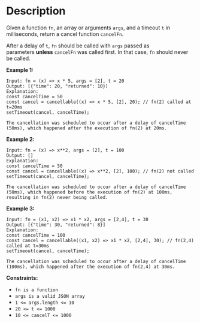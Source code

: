 # Description

Given a function `fn`, an array or arguments `args`, and a timeout `t` in milliseconds, return a cancel function `cancelFn`.

After a delay of `t`, `fn` should be called with `args` passed as parameters **unless** `cancelFn` was called first. In that case, `fn` should never be called.

**Example 1:**

```
Input: fn = (x) => x * 5, args = [2], t = 20
Output: [{"time": 20, "returned": 10}]
Explanation:
const cancelTime = 50
const cancel = cancellable((x) => x * 5, [2], 20); // fn(2) called at t=20ms
setTimeout(cancel, cancelTime);

The cancellation was scheduled to occur after a delay of cancelTime (50ms), which happened after the execution of fn(2) at 20ms.

```

**Example 2:**

```
Input: fn = (x) => x**2, args = [2], t = 100
Output: []
Explanation:
const cancelTime = 50
const cancel = cancellable((x) => x**2, [2], 100); // fn(2) not called
setTimeout(cancel, cancelTime);

The cancellation was scheduled to occur after a delay of cancelTime (50ms), which happened before the execution of fn(2) at 100ms, resulting in fn(2) never being called.

```

**Example 3:**

```
Input: fn = (x1, x2) => x1 * x2, args = [2,4], t = 30
Output: [{"time": 30, "returned": 8}]
Explanation:
const cancelTime = 100
const cancel = cancellable((x1, x2) => x1 * x2, [2,4], 30); // fn(2,4) called at t=30ms
setTimeout(cancel, cancelTime);

The cancellation was scheduled to occur after a delay of cancelTime (100ms), which happened after the execution of fn(2,4) at 30ms.

```

**Constraints:**

- `fn is a function`
- `args is a valid JSON array`
- `1 <= args.length <= 10`
- `20 <= t <= 1000`
- `10 <= cancelT <= 1000`
